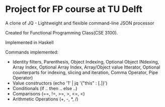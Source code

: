 # Project for FP course at TU Delft

A clone of JQ - Lightweight and flexible command-line JSON processor

Created for Functional Programming Class(CSE 3100).

Implemented in Haskell

Commands implemented:
- Identity filters, Parenthesis, Object Indexing, Optional Object INdexing, Array Index, Optional Array Index, Array/Object value Itterator, Optional counterparts for indexing, slicing and iteration, Comma Operator, Pipe Operator)
- Value constructors (echo '1' | jq '{"this" : [.]}')
- Conditionals (if .. then .. else ..)
- Comparisons (==, !=, >=, >, <=, <)
- Arithmetic Operations (+, -, *, /)



